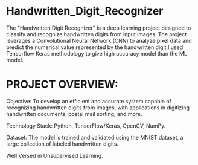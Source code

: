 # Handwritten_Digit_Recognizer
The "Handwritten Digit Recognizer" is a deep learning project designed to classify and recognize handwritten digits from input images. The project leverages a Convolutional Neural Network (CNN) to analyze pixel data and predict the numerical value represented by the handwritten digit.I used Tensorflow Keras methodology to give high accuracy model than the ML model.

# PROJECT OVERVIEW:

Objective: To develop an efficient and accurate system capable of recognizing handwritten digits from images, with applications in digitizing handwritten documents, postal mail sorting, and more.

Technology Stack: Python, TensorFlow/Keras, OpenCV, NumPy.

Dataset: The model is trained and validated using the MNIST dataset, a large collection of labeled handwritten digits.

Well Versed in Unsupervised Learning.
